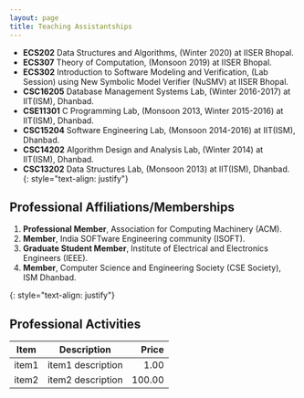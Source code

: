 ```yaml
---
layout: page
title: Teaching Assistantships
---
```

- **ECS202** Data Structures and Algorithms, (Winter 2020) at IISER Bhopal.<br>
- **ECS307** Theory of Computation, (Monsoon 2019) at IISER Bhopal.<br>
- **ECS302** Introduction to Software Modeling and Verification, (Lab Session) using New Symbolic Model Verifier (NuSMV) at IISER Bhopal.<br>
- **CSC16205** Database Management Systems Lab, (Winter 2016-2017) at IIT(ISM), Dhanbad.<br>
- **CSE11301** C Programming Lab, (Monsoon 2013, Winter 2015-2016) at IIT(ISM), Dhanbad.<br>
- **CSC15204** Software Engineering Lab, (Monsoon 2014-2016) at IIT(ISM), Dhanbad.<br>
- **CSC14202** Algorithm Design and Analysis Lab, (Winter 2014) at IIT(ISM), Dhanbad.<br>
- **CSC13202** Data Structures Lab, (Monsoon 2013) at IIT(ISM), Dhanbad.
{: style="text-align: justify"}

## Professional Affiliations/Memberships
<ol>
<li><strong>Professional Member</strong>, Association for Computing Machinery (ACM). </li>
<li><strong>Member</strong>, India SOFTware Engineering community (ISOFT). </li>
<li><strong>Graduate Student Member</strong>, Institute of Electrical and Electronics Engineers (IEEE). </li>
<li><strong>Member</strong>, Computer Science and Engineering Society (CSE Society), ISM Dhanbad. </li>
</ol>{: style="text-align: justify"}


## Professional Activities

| Item | Description | Price |
| --- | --- | ---: |
| item1 | item1 description | 1.00 |
| item2 | item2 description | 100.00 |






